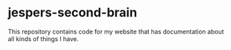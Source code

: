 # jespers-second-brain
This repository contains code for my website that has documentation about all kinds of things I have.
